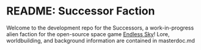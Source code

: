 # README: Successor Faction
Welcome to the development repo for the Successors, a work-in-progress alien faction for the open-source space game [Endless Sky](https://www.github.com/endless-sky/endless-sky)! Lore, worldbuilding, and background information are contained in masterdoc.md